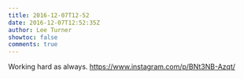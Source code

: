 ```yaml
---
title: 2016-12-07T12-52
date: 2016-12-07T12:52:35Z
author: Lee Turner
showtoc: false
comments: true
---
```


Working hard as always. https://www.instagram.com/p/BNt3NB-Azqt/


